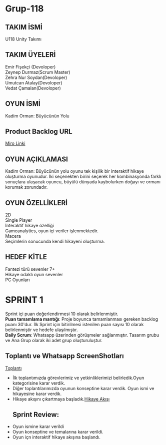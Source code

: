 # Grup-118

## TAKIM İSMİ<br/>
U118 Unity Takımı

## **TAKIM ÜYELERİ**<br/>
Emir Fişekçi (Devoloper)<br/>
Zeynep Durmaz(Scrum Master)<br/>
Zehra Nur Soydan(Devoloper)<br/>
Umutcan Atalay(Devoloper)<br/>
Vedat Çamalan(Devoloper)<br/>

## **OYUN İSMİ**<br/>
Kadim Orman: Büyücünün Yolu

## **Product Backlog URL** <br/>
[Miro Linki](https://miro.com/app/board/uXjVK1pQKw0=/?share_link_id=375707145783)

## **OYUN AÇIKLAMASI** <br/>
Kadim Orman: Büyücünün yolu oyunu tek kişilik bir interaktif hikaye oluşturma oyunudur. İki seçenekten birini seçerek her kombinasyonda farklı sonuçlara
ulaşacak oyuncu, büyülü dünyada kaybolurken doğayı ve ormanı korumak zorundadır. 

## **OYUN ÖZELLİKLERİ**
2D<br/>
Single Player<br/>
İnteraktif hikaye özelliği<br/>
Gameanalytics, oyun içi veriler işlenmektedir.<br/>
Macera<br/>
Seçimlerin sonucunda kendi hikayeni oluşturma. <br/>

## **HEDEF KİTLE**<br/>
Fantezi türü sevenler
7+<br/>
Hikaye odaklı oyun sevenler<br/>
PC Oyunları<br/>

# SPRINT 1<br/>
Sprint içi puan değerlendirmesi 10 olarak belirlenmiştir.<br/>
**Puan tamamlama mantığı**: Proje boyunca tamamlanması gereken backlog puanı 30'dur. İlk Sprint için bitirilmesi istenilen puan sayısı 10 olarak belirlenmiştir ve hedefe ulaşılmıştır.<br/>
**Daily Scrum**: Whatsapp üzerinden görüşmeler sağlanmıştır. Tasarım grubu ve Ana Grup olarak iki adet grup oluşturuluştur.<br/>
## Toplantı ve Whatsapp ScreenShotları<br/>
[Toplantı](https://imgur.com/a/t2gQ8GN)<br/>
+ İlk toplantımızda görevlerimiz ve yetkinliklerimizi belirledik.Oyun kategorisine karar verdik.
+ Diğer toplantılarımızda oyunun konseptine karar verdik. Oyun ismi ve hikayesine karar verdik.
+ Hikaye akışını çıkartmaya başladık.[Hikaye Akışı](https://miro.com/app/board/uXjVK1pQKw0=/)
  ## Sprint Review:<br/>
+ Oyun ismine karar verildi
+ Oyun konseptine ve temalarına karar verildi.
+ Oyun içn interaktif hikaye akışına başlandı. 
